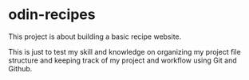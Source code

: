 # odin-recipes
This project is about building a basic recipe website.

This is just to test my skill and knowledge on organizing my project file structure and keeping track of my project and workflow using Git and Github.